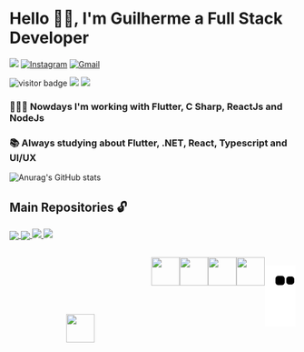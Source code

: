

<h1>Hello 👋🏻, I'm Guilherme a Full Stack Developer</h1>

[![](https://img.shields.io/badge/linkedin-%230077B5.svg?style=for-the-badge&logo=linkedin&logoColor=white)](https://www.linkedin.com/in/guilherme-bernava-32b660219/)
[![Instagram](https://img.shields.io/badge/Instagram-%23E4405F.svg?style=for-the-badge&logo=Instagram&logoColor=white)](https://www.instagram.com/bernava.21/)
[![Gmail](https://img.shields.io/badge/Gmail-D14836?style=for-the-badge&logo=gmail&logoColor=white)](mailto:guilhermebernava00@gmail.com)

![visitor badge](https://visitor-badge.glitch.me/badge?page_id=guilhermebernava.visitor-badge&left_color=grey&right_color=green&left_text=Hello%20Visitors)
![](https://img.shields.io/github/followers/guilhermebernava?color=green&logo=github)
![](https://img.shields.io/badge/Ready%20To%20Work-1000%25-green)

<h3> 👨🏻‍💻 Nowdays I'm working with Flutter, C Sharp, ReactJs and NodeJs</h3>

<h3>📚 Always studying about Flutter, .NET, React, Typescript and UI/UX</h3>


![Anurag's GitHub stats](https://github-readme-stats.vercel.app/api?username=guilhermebernava&show_icons=true&theme=radical)

<h2>Main Repositories 🔓</h2>
<a href="https://github.com/anuraghazra/github-readme-stats">
  <img align="center" src="https://github-readme-stats.vercel.app/api/pin/?username=guilhermebernava&repo=my_expanses_api&theme=radical" />
</a>

<a href="https://github.com/anuraghazra/convoychat">
  <img align="center" src="https://github-readme-stats.vercel.app/api/pin/?username=guilhermebernava&repo=payflow_app&theme=radical" />
</a>

<a href="https://github.com/anuraghazra/convoychat">
  <img align="start" src="https://github-readme-stats.vercel.app/api/pin/?username=guilhermebernava&repo=bytebank_app&theme=radical" />
</a>

<a href="https://github.com/anuraghazra/convoychat">
  <img align="end" src="https://github-readme-stats.vercel.app/api/pin/?username=guilhermebernava&repo=personal_expanses&theme=radical" />
</a>

##

<div style="display: flex; flex-direction: row; justify-content: space-between;" ><br>
   <img align="center" style="margin: 100px" src="https://flutterx.com/thumbnails/artifact-1922.png" data-canonical-src="https://gyazo.com/eb5c5741b6a9a16c692170a41a49c858.png" width="50" height="50" />

<img align="center"  src="https://controlzeta.github.io/img/c_sharp_logo.png" data-canonical-src="https://gyazo.com/eb5c5741b6a9a16c692170a41a49c858.png" width="50" height="50"/>
  
  <img  align="center" src="https://upload.wikimedia.org/wikipedia/commons/3/3b/Javascript_Logo.png" data-canonical-src="https://gyazo.com/eb5c5741b6a9a16c692170a41a49c858.png" width="50" height="50"/>
  <img align="center" src="https://mlposwajeygw.i.optimole.com/C3ZG6aY.IQWs~1e938/w:816/h:816/q:94/https://www.bryntum.com/wp-content/uploads/2019/03/ts.png" data-canonical-src="https://gyazo.com/eb5c5741b6a9a16c692170a41a49c858.png" width="50" height="50"/>
  
  <img align="center" src="https://brandslogos.com/wp-content/uploads/thumbs/react-logo-vector-1.svg" data-canonical-src="https://gyazo.com/eb5c5741b6a9a16c692170a41a49c858.png" width="50" height="50"/>
  
  
![Snake animation](https://github.com/filipirafael/filipirafael/blob/output/github-contribution-grid-snake.svg)
  
</div>







